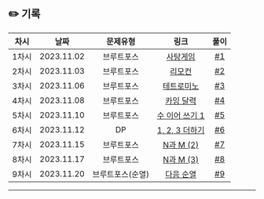 ## ✏️ 기록   

| 차시 |    날짜    | 문제유형 | 링크 | 풀이 |
|:----:|:---------:|:----:|:-----:|:----:|
| 1차시 | 2023.11.02 |  브루트포스  | [사탕게임](https://www.acmicpc.net/problem/3085)  | [#1](https://github.com/AlgoLeadMe/AlgoLeadMe-2/pull/6#issue-1974179856) |
| 2차시 | 2023.11.03 |  브루트포스  | [리모컨](https://www.acmicpc.net/problem/1107)  | [#2](https://github.com/AlgoLeadMe/AlgoLeadMe-2/pull/8#issue-1975714150) |
| 3차시 | 2023.11.06 |  브루트포스  | [테트로미노](https://www.acmicpc.net/problem/14500)  | [#3](https://github.com/AlgoLeadMe/AlgoLeadMe-2/pull/15#issue-1979099230) |
| 4차시 | 2023.11.08 |  브루트포스  | [카잉 달력](https://www.acmicpc.net/problem/6064)  | [#4](https://github.com/AlgoLeadMe/AlgoLeadMe-2/pull/17#issue-1982734878) |
| 5차시 | 2023.11.10 |  브루트포스  | [수 이어 쓰기 1](https://www.acmicpc.net/problem/1748)  | [#5](https://github.com/AlgoLeadMe/AlgoLeadMe-2/pull/21#issue-1987159001) |
| 6차시 | 2023.11.12 |  DP  | [1, 2, 3 더하기](https://www.acmicpc.net/problem/9095)  | [#6](https://github.com/AlgoLeadMe/AlgoLeadMe-2/pull/23#issue-1989391080) |
| 7차시 | 2023.11.15 |  브루트포스  | [N과 M (2)](https://www.acmicpc.net/problem/15650)  | [#7](https://github.com/AlgoLeadMe/AlgoLeadMe-2/pull/26#issue-1994243225) |
| 8차시 | 2023.11.17 |  브루트포스  | [N과 M (3)](https://www.acmicpc.net/problem/15651)  | [#8](https://github.com/AlgoLeadMe/AlgoLeadMe-2/pull/29#issue-1998300348) |
| 9차시 | 2023.11.20 |  브루트포스(순열)  | [다음 순열](https://www.acmicpc.net/problem/10972)  | [#9](https://github.com/AlgoLeadMe/AlgoLeadMe-2/pull/34#issue-2001566224) |
---
